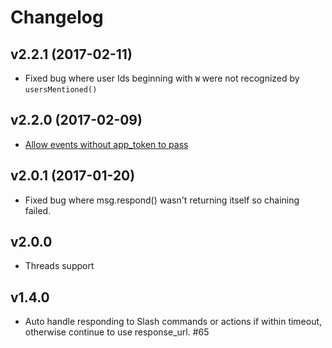 # Changelog

## v2.2.1 (2017-02-11)

- Fixed bug where user Ids beginning with `W` were not recognized by `usersMentioned()`

## v2.2.0 (2017-02-09)

- [Allow events without app_token to pass](https://github.com/BeepBoopHQ/slapp/pull/71)

## v2.0.1 (2017-01-20)

- Fixed bug where msg.respond() wasn't returning itself so chaining failed.

## v2.0.0

- Threads support

## v1.4.0

- Auto handle responding to Slash commands or actions if within timeout, otherwise continue to use response_url. #65